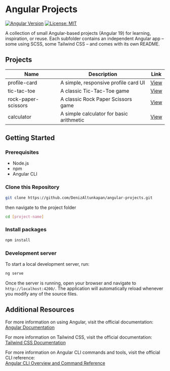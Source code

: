# Angular Projects

[![Angular Version](https://img.shields.io/badge/Angular-19-DD0031.svg?logo=angular&style=flat)](https://angular.io/)
[![License: MIT](https://img.shields.io/badge/License-MIT-yellow.svg?style=flat)](https://opensource.org/licenses/MIT)

A collection of small Angular-based projects (Angular 19) for learning, inspiration, or reuse.
Each subfolder contains an independent Angular app – some using SCSS, some Tailwind CSS – and comes with its own README.

## Projects

| Name           | Description                                | Link                          |
|----------------|--------------------------------------------|-------------------------------|
| profile-card   | A simple, responsive profile card UI       | [View](./profile-card)        |
| tic-tac-toe    | A classic Tic-Tac-Toe game                 | [View](./tic-tac-toe)         |
| rock-paper-scissors | A classic Rock Paper Scissors game    | [View](./rock-paper-scissors) |
| calculator     | A simple calculator for basic arithmetic   | [View](./calculator) |

## Getting Started

### Prerequisites
- Node.js 
- npm
- Angular CLI

### Clone this Repository

```bash
git clone https://github.com/DenizAltunkapan/angular-projects.git
```

then navigate to the project folder

```bash
cd [project-name]
```

### Install packages

```bash
npm install
```

### Development server

To start a local development server, run:

```bash
ng serve
```

Once the server is running, open your browser and navigate to `http://localhost:4200/`. The application will automatically reload whenever you modify any of the source files.

## Additional Resources

For more information on using Angular, visit the official documentation:  
[Angular Documentation](https://angular.dev)

For more information on Tailwind CSS, visit the official documentation:  
[Tailwind CSS Documentation](https://tailwindcss.com/docs)

For more information on Angular CLI commands and tools, visit the official CLI reference:  
[Angular CLI Overview and Command Reference](https://angular.dev/tools/cli)
